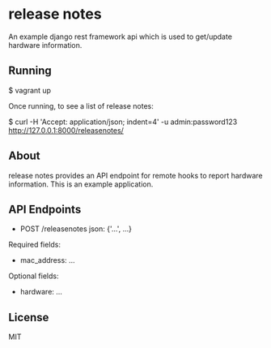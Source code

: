 # release notes #

An example django rest framework api which is used to get/update hardware
information.

## Running #

  $ vagrant up

  Once running, to see a list of release notes:

  $ curl -H 'Accept: application/json; indent=4' -u admin:password123 http://127.0.0.1:8000/releasenotes/

## About ##

release notes provides an API endpoint for remote hooks to report hardware
information.  This is an example application.

## API Endpoints ##

  * POST /releasenotes
  json: {'...', ...}

  Required fields:
  * mac_address: ...

  Optional fields:
  * hardware: ...

## License ##

MIT
